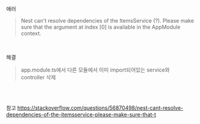 애러
> Nest can't resolve dependencies of the ItemsService (?). Please make sure that the argument at index [0] is available in the AppModule context.

<br>

해결
> app.module.ts에서 다른 모듈에서 이미 import되어있는 service와 controller 삭제


<br>
<br>

참고 https://stackoverflow.com/questions/56870498/nest-cant-resolve-dependencies-of-the-itemsservice-please-make-sure-that-t

